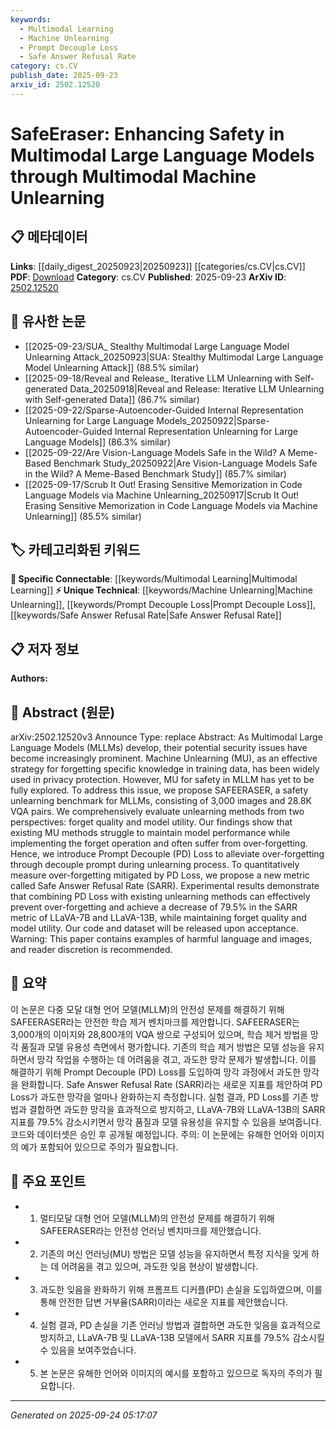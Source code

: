 ```yaml
---
keywords:
  - Multimodal Learning
  - Machine Unlearning
  - Prompt Decouple Loss
  - Safe Answer Refusal Rate
category: cs.CV
publish_date: 2025-09-23
arxiv_id: 2502.12520
---
```


<!-- KEYWORD_LINKING_METADATA:
{
  "processed_timestamp": "2025-09-24T05:17:07.230138",
  "vocabulary_version": "1.0",
  "selected_keywords": [
    "Multimodal Learning",
    "Machine Unlearning",
    "Prompt Decouple Loss",
    "Safe Answer Refusal Rate"
  ],
  "rejected_keywords": [],
  "similarity_scores": {
    "Multimodal Learning": 0.82,
    "Machine Unlearning": 0.79,
    "Prompt Decouple Loss": 0.77,
    "Safe Answer Refusal Rate": 0.75
  },
  "extraction_method": "AI_prompt_based",
  "budget_applied": true,
  "candidates_json": {
    "candidates": [
      {
        "surface": "Multimodal Large Language Models",
        "canonical": "Multimodal Learning",
        "aliases": [
          "MLLMs"
        ],
        "category": "specific_connectable",
        "rationale": "Multimodal Learning connects language and vision models, crucial for understanding the paper's focus on safety in these models.",
        "novelty_score": 0.55,
        "connectivity_score": 0.88,
        "specificity_score": 0.78,
        "link_intent_score": 0.82
      },
      {
        "surface": "Machine Unlearning",
        "canonical": "Machine Unlearning",
        "aliases": [
          "MU"
        ],
        "category": "unique_technical",
        "rationale": "Machine Unlearning is a central theme of the paper, focusing on forgetting specific knowledge, which is a unique technical concept.",
        "novelty_score": 0.72,
        "connectivity_score": 0.65,
        "specificity_score": 0.81,
        "link_intent_score": 0.79
      },
      {
        "surface": "Prompt Decouple Loss",
        "canonical": "Prompt Decouple Loss",
        "aliases": [
          "PD Loss"
        ],
        "category": "unique_technical",
        "rationale": "Prompt Decouple Loss is a novel method introduced to mitigate over-forgetting, making it a unique technical contribution.",
        "novelty_score": 0.78,
        "connectivity_score": 0.6,
        "specificity_score": 0.85,
        "link_intent_score": 0.77
      },
      {
        "surface": "Safe Answer Refusal Rate",
        "canonical": "Safe Answer Refusal Rate",
        "aliases": [
          "SARR"
        ],
        "category": "unique_technical",
        "rationale": "Safe Answer Refusal Rate is a new metric proposed in the paper, crucial for evaluating the effectiveness of the proposed methods.",
        "novelty_score": 0.75,
        "connectivity_score": 0.58,
        "specificity_score": 0.83,
        "link_intent_score": 0.75
      }
    ],
    "ban_list_suggestions": [
      "forget quality",
      "model utility",
      "over-forgetting"
    ]
  },
  "decisions": [
    {
      "candidate_surface": "Multimodal Large Language Models",
      "resolved_canonical": "Multimodal Learning",
      "decision": "linked",
      "scores": {
        "novelty": 0.55,
        "connectivity": 0.88,
        "specificity": 0.78,
        "link_intent": 0.82
      }
    },
    {
      "candidate_surface": "Machine Unlearning",
      "resolved_canonical": "Machine Unlearning",
      "decision": "linked",
      "scores": {
        "novelty": 0.72,
        "connectivity": 0.65,
        "specificity": 0.81,
        "link_intent": 0.79
      }
    },
    {
      "candidate_surface": "Prompt Decouple Loss",
      "resolved_canonical": "Prompt Decouple Loss",
      "decision": "linked",
      "scores": {
        "novelty": 0.78,
        "connectivity": 0.6,
        "specificity": 0.85,
        "link_intent": 0.77
      }
    },
    {
      "candidate_surface": "Safe Answer Refusal Rate",
      "resolved_canonical": "Safe Answer Refusal Rate",
      "decision": "linked",
      "scores": {
        "novelty": 0.75,
        "connectivity": 0.58,
        "specificity": 0.83,
        "link_intent": 0.75
      }
    }
  ]
}
-->

# SafeEraser: Enhancing Safety in Multimodal Large Language Models through Multimodal Machine Unlearning

## 📋 메타데이터

**Links**: [[daily_digest_20250923|20250923]] [[categories/cs.CV|cs.CV]]
**PDF**: [Download](https://arxiv.org/pdf/2502.12520.pdf)
**Category**: cs.CV
**Published**: 2025-09-23
**ArXiv ID**: [2502.12520](https://arxiv.org/abs/2502.12520)

## 🔗 유사한 논문
- [[2025-09-23/SUA_ Stealthy Multimodal Large Language Model Unlearning Attack_20250923|SUA: Stealthy Multimodal Large Language Model Unlearning Attack]] (88.5% similar)
- [[2025-09-18/Reveal and Release_ Iterative LLM Unlearning with Self-generated Data_20250918|Reveal and Release: Iterative LLM Unlearning with Self-generated Data]] (86.7% similar)
- [[2025-09-22/Sparse-Autoencoder-Guided Internal Representation Unlearning for Large Language Models_20250922|Sparse-Autoencoder-Guided Internal Representation Unlearning for Large Language Models]] (86.3% similar)
- [[2025-09-22/Are Vision-Language Models Safe in the Wild? A Meme-Based Benchmark Study_20250922|Are Vision-Language Models Safe in the Wild? A Meme-Based Benchmark Study]] (85.7% similar)
- [[2025-09-17/Scrub It Out! Erasing Sensitive Memorization in Code Language Models via Machine Unlearning_20250917|Scrub It Out! Erasing Sensitive Memorization in Code Language Models via Machine Unlearning]] (85.5% similar)

## 🏷️ 카테고리화된 키워드
**🔗 Specific Connectable**: [[keywords/Multimodal Learning|Multimodal Learning]]
**⚡ Unique Technical**: [[keywords/Machine Unlearning|Machine Unlearning]], [[keywords/Prompt Decouple Loss|Prompt Decouple Loss]], [[keywords/Safe Answer Refusal Rate|Safe Answer Refusal Rate]]

## 📋 저자 정보

**Authors:** 

## 📄 Abstract (원문)

arXiv:2502.12520v3 Announce Type: replace 
Abstract: As Multimodal Large Language Models (MLLMs) develop, their potential security issues have become increasingly prominent. Machine Unlearning (MU), as an effective strategy for forgetting specific knowledge in training data, has been widely used in privacy protection. However, MU for safety in MLLM has yet to be fully explored. To address this issue, we propose SAFEERASER, a safety unlearning benchmark for MLLMs, consisting of 3,000 images and 28.8K VQA pairs. We comprehensively evaluate unlearning methods from two perspectives: forget quality and model utility. Our findings show that existing MU methods struggle to maintain model performance while implementing the forget operation and often suffer from over-forgetting. Hence, we introduce Prompt Decouple (PD) Loss to alleviate over-forgetting through decouple prompt during unlearning process. To quantitatively measure over-forgetting mitigated by PD Loss, we propose a new metric called Safe Answer Refusal Rate (SARR). Experimental results demonstrate that combining PD Loss with existing unlearning methods can effectively prevent over-forgetting and achieve a decrease of 79.5% in the SARR metric of LLaVA-7B and LLaVA-13B, while maintaining forget quality and model utility. Our code and dataset will be released upon acceptance. Warning: This paper contains examples of harmful language and images, and reader discretion is recommended.

## 📝 요약

이 논문은 다중 모달 대형 언어 모델(MLLM)의 안전성 문제를 해결하기 위해 SAFEERASER라는 안전한 학습 제거 벤치마크를 제안합니다. SAFEERASER는 3,000개의 이미지와 28,800개의 VQA 쌍으로 구성되어 있으며, 학습 제거 방법을 망각 품질과 모델 유용성 측면에서 평가합니다. 기존의 학습 제거 방법은 모델 성능을 유지하면서 망각 작업을 수행하는 데 어려움을 겪고, 과도한 망각 문제가 발생합니다. 이를 해결하기 위해 Prompt Decouple (PD) Loss를 도입하여 망각 과정에서 과도한 망각을 완화합니다. Safe Answer Refusal Rate (SARR)라는 새로운 지표를 제안하여 PD Loss가 과도한 망각을 얼마나 완화하는지 측정합니다. 실험 결과, PD Loss를 기존 방법과 결합하면 과도한 망각을 효과적으로 방지하고, LLaVA-7B와 LLaVA-13B의 SARR 지표를 79.5% 감소시키면서 망각 품질과 모델 유용성을 유지할 수 있음을 보여줍니다. 코드와 데이터셋은 승인 후 공개될 예정입니다. 주의: 이 논문에는 유해한 언어와 이미지의 예가 포함되어 있으므로 주의가 필요합니다.

## 🎯 주요 포인트

- 1. 멀티모달 대형 언어 모델(MLLM)의 안전성 문제를 해결하기 위해 SAFEERASER라는 안전성 언러닝 벤치마크를 제안했습니다.
- 2. 기존의 머신 언러닝(MU) 방법은 모델 성능을 유지하면서 특정 지식을 잊게 하는 데 어려움을 겪고 있으며, 과도한 잊음 현상이 발생합니다.
- 3. 과도한 잊음을 완화하기 위해 프롬프트 디커플(PD) 손실을 도입하였으며, 이를 통해 안전한 답변 거부율(SARR)이라는 새로운 지표를 제안했습니다.
- 4. 실험 결과, PD 손실을 기존 언러닝 방법과 결합하면 과도한 잊음을 효과적으로 방지하고, LLaVA-7B 및 LLaVA-13B 모델에서 SARR 지표를 79.5% 감소시킬 수 있음을 보여주었습니다.
- 5. 본 논문은 유해한 언어와 이미지의 예시를 포함하고 있으므로 독자의 주의가 필요합니다.


---

*Generated on 2025-09-24 05:17:07*